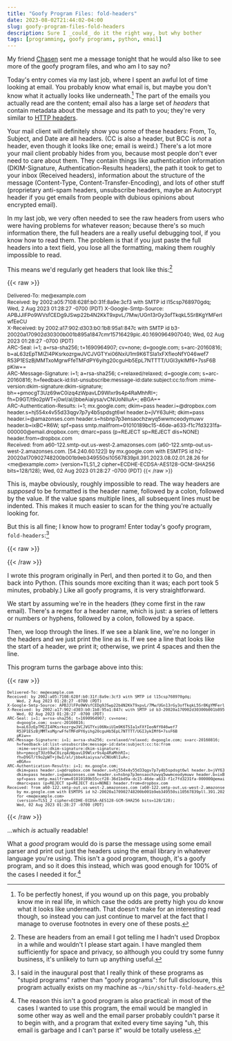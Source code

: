```yaml
---
title: "Goofy Program Files: fold-headers"
date: 2023-08-02T21:44:02-04:00
slug: goofy-program-files-fold-headers
description: Sure I _could_ do it the right way, but why bother
tags: [programming, goofy programs, python, email]
---
```


My friend [Chasen](https://www.fastmail.com/blog/our-client-application-developer-chasen/)
sent me a message tonight that he would also like to see more of the goofy
program files, and who am I to say no?

Today's entry comes via my last job, where I spent an awful lot of time
looking at email. You probably know what email is, but maybe you don't know
what it actually looks like underneath.[^1] The part of the emails you
actually read are the content; email also has a large set of _headers_ that
contain metadata about the message and its path to you; they're very similar
to [HTTP headers](https://en.wikipedia.org/wiki/List_of_HTTP_header_fields).

Your mail client will definitely show you some of these headers: From, To,
Subject, and Date are all headers. (CC is also a header, but BCC is _not_ a
header, even though it looks like one; email is weird.) There's a lot more
your mail client probably hides from you, because most people don't ever need
to care about them. They contain things like authentication information
(DKIM-Signature, Authentication-Results headers), the path it took to get to
your inbox (Received headers), information about the structure of the message
(Content-Type, Content-Transfer-Encoding), and lots of other stuff
(proprietary anti-spam headers, unsubscribe headers, maybe an Autocrypt header
if you get emails from people with dubious opinions about encrypted email).

In my last job, we very often needed to see the raw headers from users who
were having problems for whatever reason; because there's so much information
there, the full headers are a really useful debugging tool, if you know how to
read them. The problem is that if you just paste the full headers into a text
field, you lose all the formatting, making them roughly impossible to read.

This means we'd regularly get headers that look like this:[^2]

{{< raw >}}
<p style="font-size:85%">
Delivered-To: me@example.com<br>
Received: by 2002:a05:7108:628f:b0:31f:8a9e:3cf3 with SMTP id l15csp768970gdq;
Wed, 2 Aug 2023 01:28:27 -0700 (PDT)
X-Google-Smtp-Source: APBJJlFPo9WVsfCEDg9JSwp22b4N2KkT9xpvL/7Mw/UGn13rGy3ofTkqkL5Sr8KgYMFerlwfEeCU<br>
X-Received: by 2002:a17:902:d303:b0:1b8:95a1:847c with SMTP id b3-20020a170902d30300b001b895a1847cmr15716429plc.40.1690964907040;
Wed, 02 Aug 2023 01:28:27 -0700 (PDT)<br>
ARC-Seal: i=1; a=rsa-sha256; t=1690964907; cv=none;
d=google.com; s=arc-20160816;
b=aL63zEpTMIZI4PKsrkozrgwJVCJVGTYxi06NxiU1m9K6TSIa1xFXfIeoNfY046wef7
R53P1ESzBjMMTxoMgrwFfeTMFdPY6yihg20cguHb5EpL7NTTTT/UGI3ykIMf6+7ssF6B
pKiw==<br>
ARC-Message-Signature: i=1; a=rsa-sha256; c=relaxed/relaxed; d=google.com; s=arc-20160816;
h=feedback-id:list-unsubscribe:message-id:date:subject:cc:to:from
:mime-version:dkim-signature:dkim-signature;
bh=+pmocgT3Uz69wC0izq4zWpavLD9Wlxr9s4p4RaMhhRI=;
fh=D9GT/t9o2pWT+j0wI/al/jbbeAiaiysa/vCNUoNlIuA=;
eBGA==<br>
ARC-Authentication-Results: i=1; mx.google.com;
dkim=pass header.i=@dropbox.com header.s=hj554x4v55d33qgv7p7y4b5spdsgt6wl header.b=jVY63uHt;
dkim=pass header.i=@amazonses.com header.s=hsbnp7p3ensaochzwyq5wwmceodymuwv header.b=ixBC+R6W;
spf=pass smtp.mailfrom=01010189bc15-46de-a633-f1c7fd3231fa-000000@email.dropbox.com;
dmarc=pass (p=REJECT sp=REJECT dis=NONE) header.from=dropbox.com<br>
Received: from a60-122.smtp-out.us-west-2.amazonses.com (a60-122.smtp-out.us-west-2.amazonses.com. [54.240.60.122])
by mx.google.com with ESMTPS id h2-20020a170902748200b001b9eb349550si10567839pll.391.2023.08.02.01.28.26
for &lt;me@example.com&gt;
(version=TLS1_2 cipher=ECDHE-ECDSA-AES128-GCM-SHA256 bits=128/128);
Wed, 02 Aug 2023 01:28:27 -0700 (PDT)
{{< /raw >}} 

This is, maybe obviously, roughly impossible to read. The way headers are
_supposed_ to be formatted is the header name, followed by a colon, followed
by the value. If the value spans multiple lines, all subsequent lines must be
indented. This makes it much easier to scan for the thing you're actually
looking for.

But this is all fine; I know how to program!  Enter today's goofy program,
`fold-headers`:[^3]

{{< raw >}}
<script src="https://gist.github.com/mmcclimon/8cec3f1fae581a1cfed449df2af92df7.js"></script>
{{< /raw >}} 

I wrote this program originally in Perl, and then ported it to Go, and then
back into Python. (This sounds more exciting than it was; each port took 5
minutes, probably.) Like all goofy programs, it is very straightforward.

We start by assuming we're in the headers (they come first in the raw email).
There's a regex for a header name, which is just: a series of letters or
numbers or hyphens, followed by a colon, followed by a space.

Then, we loop through the lines. If we see a blank line, we're no longer in
the headers and we just print the line as is. If we see a line that looks like
the start of a header, we print it; otherwise, we print 4 spaces and then the
line.

This program turns the garbage above into this:

{{< raw >}}
<pre style="font-size:65%">
Delivered-To: me@example.com
Received: by 2002:a05:7108:628f:b0:31f:8a9e:3cf3 with SMTP id l15csp768970gdq;
    Wed, 2 Aug 2023 01:28:27 -0700 (PDT)
X-Google-Smtp-Source: APBJJlFPo9WVsfCEDg9JSwp22b4N2KkT9xpvL/7Mw/UGn13rGy3ofTkqkL5Sr8KgYMFerlwfEeCU
X-Received: by 2002:a17:902:d303:b0:1b8:95a1:847c with SMTP id b3-20020a170902d30300b001b895a1847cmr15716429plc.40.1690964907040;
    Wed, 02 Aug 2023 01:28:27 -0700 (PDT)
ARC-Seal: i=1; a=rsa-sha256; t=1690964907; cv=none;
    d=google.com; s=arc-20160816;
    b=aL63zEpTMIZI4PKsrkozrgwJVCJVGTYxi06NxiU1m9K6TSIa1xFXfIeoNfY046wef7
    R53P1ESzBjMMTxoMgrwFfeTMFdPY6yihg20cguHb5EpL7NTTTT/UGI3ykIMf6+7ssF6B
    pKiw==
ARC-Message-Signature: i=1; a=rsa-sha256; c=relaxed/relaxed; d=google.com; s=arc-20160816;
    h=feedback-id:list-unsubscribe:message-id:date:subject:cc:to:from
    :mime-version:dkim-signature:dkim-signature;
    bh=+pmocgT3Uz69wC0izq4zWpavLD9Wlxr9s4p4RaMhhRI=;
    fh=D9GT/t9o2pWT+j0wI/al/jbbeAiaiysa/vCNUoNlIuA=;
    eBGA==
ARC-Authentication-Results: i=1; mx.google.com;
    dkim=pass header.i=@dropbox.com header.s=hj554x4v55d33qgv7p7y4b5spdsgt6wl header.b=jVY63uHt;
    dkim=pass header.i=@amazonses.com header.s=hsbnp7p3ensaochzwyq5wwmceodymuwv header.b=ixBC+R6W;
    spf=pass smtp.mailfrom=01010189b55ccf28-36d1bd9a-dc15-46de-a633-f1c7fd3231fa-000000@email.dropbox.com;
    dmarc=pass (p=REJECT sp=REJECT dis=NONE) header.from=dropbox.com
Received: from a60-122.smtp-out.us-west-2.amazonses.com (a60-122.smtp-out.us-west-2.amazonses.com. [54.240.60.122])
    by mx.google.com with ESMTPS id h2-20020a170902748200b001b9eb349550si10567839pll.391.2023.08.02.01.28.26
    for &lt;me@example.com&gt;
    (version=TLS1_2 cipher=ECDHE-ECDSA-AES128-GCM-SHA256 bits=128/128);
    Wed, 02 Aug 2023 01:28:27 -0700 (PDT)
</pre>
{{< /raw >}}

...which _is_ actually readable!

What a _good_ program would do is parse the message using some email parser
and print out just the headers using the email library in whatever language
you're using. This isn't a good program, though, it's a goofy program, and so
it does this instead, which was good enough for 100% of the cases I needed it
for.[^4]


[^1]: To be perfectly honest, if you wound up on this page, you probably know
    me in real life, in which case the odds are pretty high you _do_ know what
    it looks like underneath. That doesn't make for an interesting read
    though, so instead you can just continue to marvel at the fact that I
    manage to overuse footnotes in every one of these posts.
[^2]: These are headers from an email I got telling me I hadn't used Dropbox
    in a while and wouldn't I please start again. I have mangled them
    sufficiently for space and privacy, so although you could try some funny
    business, it's unlikely to turn up anything useful.
[^3]: I said in the inaugural post that I really think of these programs as
    "stupid programs" rather than "goofy programs": for full disclosure, this
    program actually exists on my machine as `~/bin/shitty-fold-headers`.
[^4]: The reason this isn't a good program is also practical: in most of the
    cases I wanted to use this program, the email would be mangled in some
    other way as well and the email parser probably couldn't parse it to begin
    with, and a program that exited every time saying "uh, this email is
    garbage and I can't parse it" would be totally useless.
